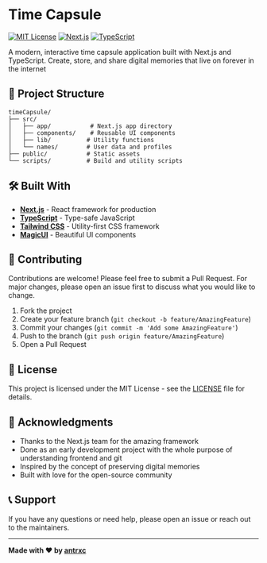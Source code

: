 # Time Capsule

[![MIT License](https://img.shields.io/badge/License-MIT-green.svg)](https://choosealicense.com/licenses/mit/)
[![Next.js](https://img.shields.io/badge/Next.js-13+-black.svg)](https://nextjs.org/)
[![TypeScript](https://img.shields.io/badge/TypeScript-5.0+-blue.svg)](https://www.typescriptlang.org/)

A modern, interactive time capsule application built with Next.js and TypeScript. Create, store, and share digital memories that live on forever in the internet



## 📁 Project Structure

```
timeCapsule/
├── src/
│   ├── app/           # Next.js app directory
│   ├── components/    # Reusable UI components
│   ├── lib/          # Utility functions
│   └── names/        # User data and profiles
├── public/           # Static assets
└── scripts/          # Build and utility scripts
```

## 🛠️ Built With

- **[Next.js](https://nextjs.org/)** - React framework for production
- **[TypeScript](https://www.typescriptlang.org/)** - Type-safe JavaScript
- **[Tailwind CSS](https://tailwindcss.com/)** - Utility-first CSS framework
- **[MagicUI](https://magicui.design/)** - Beautiful UI components

## 🤝 Contributing

Contributions are welcome! Please feel free to submit a Pull Request. For major changes, please open an issue first to discuss what you would like to change.

1. Fork the project
2. Create your feature branch (`git checkout -b feature/AmazingFeature`)
3. Commit your changes (`git commit -m 'Add some AmazingFeature'`)
4. Push to the branch (`git push origin feature/AmazingFeature`)
5. Open a Pull Request

## 📝 License

This project is licensed under the MIT License - see the [LICENSE](LICENSE) file for details.

## 🙏 Acknowledgments

- Thanks to the Next.js team for the amazing framework
- Done as an early development project with the whole purpose of understanding frontend and git
- Inspired by the concept of preserving digital memories
- Built with love for the open-source community

## 📞 Support

If you have any questions or need help, please open an issue or reach out to the maintainers.

---

**Made with ❤️ by [antrxc](https://github.com/antrxc)**
